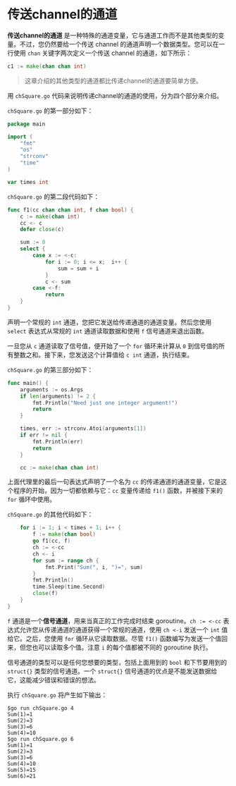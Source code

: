 # **传送channel的通道**

**传送channel的通道** 是一种特殊的通道变量，它与通道工作而不是其他类型的变量。不过，您仍然要给一个传送 channel 的通道声明一个数据类型。您可以在一行使用 `chan` 关键字两次定义一个传送 channel 的通道，如下所示：

```go
c1 := make(chan chan int)
```

> 这章介绍的其他类型的通道都比传递channel的通道要简单方便。

用 `chSquare.go` 代码来说明传递channel的通道的使用，分为四个部分来介绍。

`chSquare.go` 的第一部分如下：

```go
package main

import (
    "fmt"
    "os"
    "strconv"
    "time"
)

var times int
```

`chSquare.go` 的第二段代码如下：

```go
func f1(cc chan chan int, f chan bool) {
    c := make(chan int)
    cc <- c
    defer close(c)

    sum := 0
    select {
        case x := <-c:
            for i := 0; i <= x;  i++ {
                sum = sum + i
            }
            c <- sum
        case <-f:
            return
    }
}
```

声明一个常规的 `int` 通道，您把它发送给传递通道的通道变量。然后您使用 `select` 表达式从常规的 `int` 通道读取数据和使用 `f` 信号通道来退出函数。

一旦您从 `c` 通道读取了信号值，便开始了一个 `for` 循环来计算从  `0` 到信号值的所有整数之和。接下来，您发送这个计算值给 `c int` 通道，执行结束。

`chSquare.go` 的第三部分如下：

```go
func main() {
    arguments := os.Args
    if len(arguments) != 2 {
        fmt.Println("Need just one integer argument!")
        return
    }

    times, err := strconv.Atoi(arguments[1])
    if err != nil {
        fmt.Println(err)
        return
    }

    cc := make(chan chan int)
```

上面代理里的最后一句表达式声明了一个名为 `cc` 的传递通道的通道变量，它是这个程序的开始，因为一切都依赖与它：`cc` 变量传递给 `f1()` 函数，并被接下来的 `for` 循环中使用。

`chSquare.go` 的其他代码如下：

```go
    for i := 1; i < times + 1; i++ {
        f := make(chan bool)
        go f1(cc, f)
        ch := <-cc
        ch <- i
        for sum := range ch {
            fmt.Print("Sum(", i, ")=", sum)
        }
        fmt.Println()
        time.Sleep(time.Second)
        close(f)
    }
}
```

`f` 通道是一个**信号通道**，用来当真正的工作完成时结束 goroutine。`ch := <-cc` 表达式允许您从传递通道的通道获得一个常规的通道，使用 `ch <-i` 发送一个 `int` 值给它。之后，您使用 `for` 循环从它读取数据。尽管 `f1()` 函数编写为发送一个值回来，但您也可以读取多个值。注意 `i` 的每个值都被不同的 goroutine 执行。

信号通道的类型可以是任何您想要的类型，包括上面用到的 `bool` 和下节要用到的 `struct{}` 类型的信号通道。一个 `struct{}` 信号通道的优点是不能发送数据给它，这能减少错误和错误的想法。

执行 `chSquare.go` 将产生如下输出：

```shell
$go run chSquare.go 4
Sum(1)=1
Sum(2)=3
Sum(3)=6
Sum(4)=10
$go run chSquare.go 6
Sum(1)=1
Sum(2)=3
Sum(3)=6
Sum(4)=10
Sum(5)=15
Sum(6)=21
```